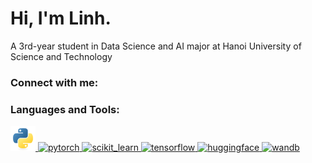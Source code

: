 <h1>Hi, I'm Linh.</h1>
<a>A 3rd-year student in Data Science and AI major at Hanoi University of Science and Technology</a>

<h3>Connect with me:</h3>
<p>
    <!-- Add your social media links here -->
</p>

<h3>Languages and Tools:</h3>
<div class="tools">
    <a href="https://www.python.org" target="_blank" rel="noreferrer"> 
        <img src="https://raw.githubusercontent.com/devicons/devicon/master/icons/python/python-original.svg" alt="python" width="40" height="40"/> 
    </a>
    <a href="https://pytorch.org/" target="_blank" rel="noreferrer">
        <img src="https://www.vectorlogo.zone/logos/pytorch/pytorch-icon.svg" alt="pytorch" width="40" height="40"/> 
    </a>
    <a href="https://scikit-learn.org/" target="_blank" rel="noreferrer"> 
        <img src="https://upload.wikimedia.org/wikipedia/commons/0/05/Scikit_learn_logo_small.svg" alt="scikit_learn" width="40" height="40"/> 
    </a> 
    <a href="https://www.tensorflow.org" target="_blank" rel="noreferrer"> 
        <img src="https://www.vectorlogo.zone/logos/tensorflow/tensorflow-icon.svg" alt="tensorflow" width="40" height="40"/> 
    </a> 
    <a href="https://huggingface.co" target="_blank" rel="noreferrer"> 
        <img src="https://huggingface.co/front/assets/huggingface_logo.svg" alt="huggingface" width="40" height="40"/> 
    </a> 
<a href="https://wandb.ai" target="_blank" rel="noreferrer"> 
    <img src="https://github.com/wandb/assets/blob/main/wandb-logo-yellow-dots-black-wb.svg" alt="wandb" width="40" height="40" style="background-color: white;"/> 
</a> 
    <!-- Add more tools and languages as needed -->
</div>
</div>

